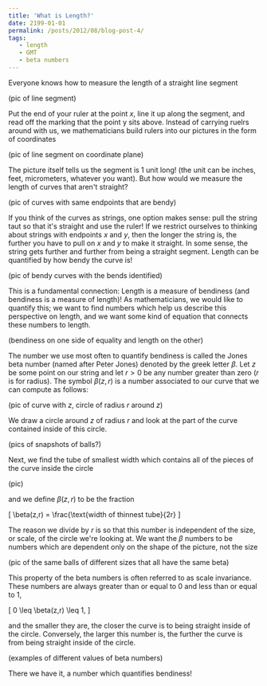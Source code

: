 ```yaml
---
title: 'What is Length?'
date: 2199-01-01
permalink: /posts/2012/08/blog-post-4/
tags:
   - length
   - GMT
   - beta numbers
---
```


Everyone knows how to measure the length of a straight line segment

(pic of line segment)

Put the end of your ruler at the point $x$, line it up along the segment, and read off the marking that the point y sits above. Instead of carrying ruelrs around with us, we mathematicians build rulers into our pictures in the form of coordinates

(pic of line segment on coordinate plane)

The picture itself tells us the segment is 1 unit long! (the unit can be inches, feet, micrometers, whatever you want). But how would we measure the length of curves that aren't straight?

(pic of curves with same endpoints that are bendy)

If you think of the curves as strings, one option makes sense: pull the string taut so that it's straight and use the ruler! If we restrict ourselves to thinking about strings with endpoints $x$ and $y$, then the longer the string is, the further you have to pull on $x$ and $y$ to make it straight. In some sense, the string gets further and further from being a straight segment. Length can be quantified by how bendy the curve is!

(pic of bendy curves with the bends identified)

This is a fundamental connection: Length is a measure of bendiness (and bendiness is a measure of length)! As mathematicians, we would like to quantify this; we want to find numbers which help us describe this perspective on length, and we want some kind of equation that connects these numbers to length.

(bendiness on one side of equality and length on the other)

The number we use most often to quantify bendiness is called the Jones beta number (named after Peter Jones) denoted by the greek letter $\beta$. Let $z$ be some point on our string and let $r>0$ be any number greater than zero ($r$ is for radius). The symbol $\beta(z,r)$ is a number associated to our curve that we can compute as follows:

(pic of curve with $z$, circle of radius $r$ around $z$)

We draw a circle around $z$ of radius $r$ and look at the part of the curve contained inside of this circle.

(pics of snapshots of balls?)

Next, we find the tube of smallest width which contains all of the pieces of the curve inside the circle

(pic)

and we define $\beta(z,r)$ to be the fraction

\[ \beta(z,r) = \frac{\text{width of thinnest tube}{2r} \]

The reason we divide by $r$ is so that this number is independent of the size, or scale, of the circle we're looking at. We want the $\beta$ numbers to be numbers which are dependent only on the shape of the picture, not the size

(pic of the same balls of different sizes that all have the same beta)

This property of the beta numbers is often referred to as scale invariance. These numbers are always greater than or equal to 0 and less than or equal to 1,

\[ 0 \leq \beta(z,r) \leq 1, \]

and the smaller they are, the closer the curve is to being straight inside of the circle. Conversely, the larger this number is, the further the curve is from being straight inside of the circle. 

(examples of different values of beta numbers)

There we have it, a number which quantifies bendiness! 


